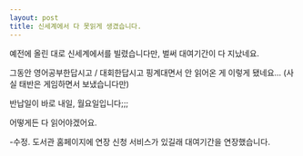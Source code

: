 ```yaml
---
layout: post
title: 신세계에서 다 못읽게 생겼습니다.
---
```


예전에 올린 대로 신세계에서를 빌렸습니다만, 벌써 대여기간이 다 지났네요.

그동안 영어공부한답시고 / 대회한답시고 핑계대면서 안 읽어온 게 이렇게 됐네요... (사실 태반은 게임하면서 보냈습니다만)

반납일이 바로 내일, 월요일입니다;;;

어떻게든 다 읽어야겠어요.

-수정. 도서관 홈페이지에 연장 신청 서비스가 있길래 대여기간을 연장했습니다.
